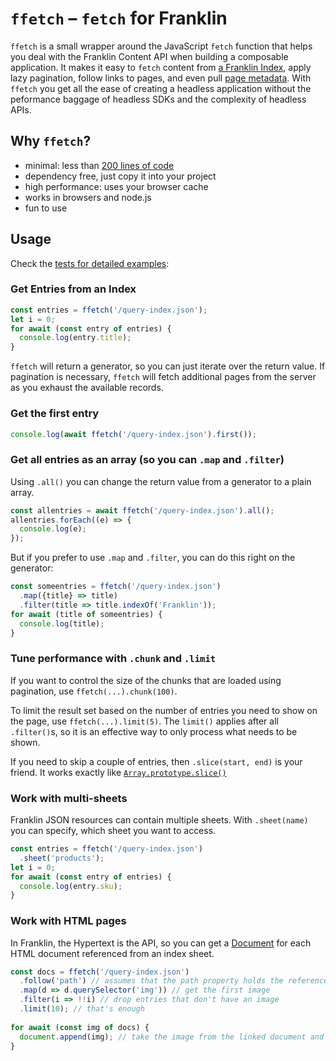 # `ffetch` – `fetch` for Franklin

`ffetch` is a small wrapper around the JavaScript `fetch` function that helps you deal with the Franklin Content API when
building a composable application. It makes it easy to `fetch` content from 
[a Franklin Index](https://www.hlx.live/developer/indexing), apply lazy pagination, follow links to pages, and even pull
[page metadata](https://www.hlx.live/developer/block-collection/metadata). With `ffetch` you get all the ease of creating
a headless application without the peformance baggage of headless SDKs and the complexity of headless APIs.

## Why `ffetch`?

- minimal: less than [200 lines of code](https://github.com/Buuhuu/ffetch/blob/main/src/ffetch.js)
- dependency free, just copy it into your project
- high performance: uses your browser cache
- works in browsers and node.js
- fun to use

## Usage

Check the [tests for detailed examples](https://github.com/Buuhuu/ffetch/blob/main/test/ffetch.js):

### Get Entries from an Index

```javascript
const entries = ffetch('/query-index.json');
let i = 0;
for await (const entry of entries) {
  console.log(entry.title);
}
```

`ffetch` will return a generator, so you can just iterate over the return value. If pagination is necessary, `ffetch` will
fetch additional pages from the server as you exhaust the available records.

### Get the first entry

```javascript
console.log(await ffetch('/query-index.json').first());
```

### Get all entries as an array (so you can `.map` and `.filter`)

Using `.all()` you can change the return value from a generator to a plain array.

```javascript
const allentries = await ffetch('/query-index.json').all();
allentries.forEach((e) => {
  console.log(e);
});
```

But if you prefer to use `.map` and `.filter`, you can do this right on the generator:

```javascript
const someentries = ffetch('/query-index.json')
  .map({title} => title)
  .filter(title => title.indexOf('Franklin'));
for await (title of someentries) {
  console.log(title);
}
```

### Tune performance with `.chunk` and `.limit`

If you want to control the size of the chunks that are loaded using pagination, use `ffetch(...).chunk(100)`.

To limit the result set based on the number of entries you need to show on the page, use `ffetch(...).limit(5)`. The `limit()`
applies after all `.filter()`s, so it is an effective way to only process what needs to be shown.

If you need to skip a couple of entries, then `.slice(start, end)` is your friend. It works exactly like 
[`Array.prototype.slice()`](https://developer.mozilla.org/en-US/docs/Web/JavaScript/Reference/Global_Objects/Array/slice)

### Work with multi-sheets

Franklin JSON resources can contain multiple sheets. With `.sheet(name)` you can specify, which sheet you want to access.

```javascript
const entries = ffetch('/query-index.json')
  .sheet('products');
let i = 0;
for await (const entry of entries) {
  console.log(entry.sku);
}
```

### Work with HTML pages

In Franklin, the Hypertext is the API, so you can get a [Document](https://developer.mozilla.org/en-US/docs/Web/API/Document) for
each HTML document referenced from an index sheet.

```javascript
const docs = ffetch('/query-index.json')
  .follow('path') // assumes that the path property holds the reference to our document
  .map(d => d.querySelector('img')) // get the first image
  .filter(i => !!i) // drop entries that don't have an image
  .limit(10); // that's enough
  
for await (const img of docs) {
  document.append(img); // take the image from the linked document and place it here
}
```
